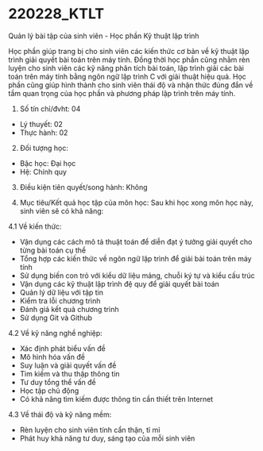 # 220228_KTLT
Quản lý bài tập của sinh viên - Học phần Kỹ thuật lập trình

Học phần giúp trang bị cho sinh viên các kiến thức cơ bản về kỹ thuật lập trình giải quyết bài toán trên máy tính. Đồng thời học phần cũng nhằm rèn luyện cho sinh viên các kỹ năng phân tích bài toán, lập trình giải các bài toán trên máy tính bằng ngôn ngữ lập trình C với giải thuật hiệu quả. Học phần cũng giúp hình thành cho sinh viên thái độ và nhận thức đúng đắn về tầm quan trọng của học phần và phương pháp lập trình trên máy tính.

1. Số tín chỉ/đvht: 04
- Lý thuyết: 02
- Thực hành: 02

2. Đối tượng học:
- Bậc học: Đại học        
- Hệ: Chính quy

3. Điều kiện tiên quyết/song hành:  Không

4. Mục tiêu/Kết quả học tập của môn học: Sau khi học xong môn học này, sinh viên sẽ có khả năng:

4.1 Về kiến thức:
- Vận dụng các cách mô tả thuật toán để diễn đạt ý tưởng giải quyết cho từng bài toán cụ thể
- Tổng hợp các kiến thức về ngôn ngữ lập trình để giải bài toán trên máy tính
- Sử dụng biến con trỏ với kiểu dữ liệu mảng, chuỗi ký tự và kiểu cấu trúc
- Vận dụng các kỹ thuật lập trình đệ quy để giải quyết bài toán
- Quản lý dữ liệu với tập tin
- Kiểm tra lỗi chương trình
- Đánh giá kết quả chương trình
- Sử dụng Git và Github

4.2 Về kỹ năng nghề nghiệp:
- Xác định phát biểu vấn đề
- Mô hình hóa vấn đề
- Suy luận và giải quyết vấn đề
- Tìm kiếm và thu thập thông tin
-  Tư duy tổng thể vấn đề
-  Học tập chủ động
- Có khả năng tìm kiếm được thông tin cần thiết trên Internet
  
4.3 Về thái độ và kỹ năng mềm:
- Rèn luyện cho sinh viên tính cẩn thận, tỉ mỉ
- Phát huy khả năng tư duy, sáng tạo của mỗi sinh viên

